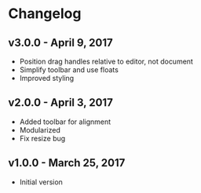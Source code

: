# Changelog

## v3.0.0 - April 9, 2017

- Position drag handles relative to editor, not document
- Simplify toolbar and use floats
- Improved styling

## v2.0.0 - April 3, 2017

- Added toolbar for alignment
- Modularized
- Fix resize bug

## v1.0.0 - March 25, 2017

- Initial version